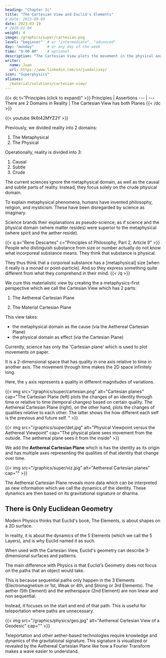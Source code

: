 ```yaml
---
heading: "Chapter 1c"
title: "The Cartesian View and Euclid's Elements"
# date: 2015-09-09
date: 2023-03-19
# 2020-01-04
weight: 4
image: /graphics/super/cartesian.png
level: "beginner"  # or "intermediate", "advanced"
day: "monday"      # or any day of the week
time: "9:00 AM"    # optional
description: "The Cartesian View plots the movement in the physical and metaphysical domains"
writer:
  name: Juan
  url: https://www.linkedin.com/in/jundalisay/
icon: "Superphysics"
aliases:
  /material/solutions/cartesian-view/
---
```



{{< dc t="Principles (click to expand)" >}}
Principles | Assertions
--- | ---
There are 2 Domains in Reality | The Cartesian View has both Planes 
{{< /dc >}}



{{< youtube 9k6t42MYZ2Y >}}


Previously, we divided reality into 2 domains:

1. The Metaphysical
2. The Physical


Operationally, reality is divided into 3:

1. Causal
2. Subtle 
3. Crude


The current sciences ignore the metaphysical domain, as well as the causal and subtle parts of reality. Instead, they focus solely on the crude physical domain. 


To explain metaphysical phenomena, humans have invented philosophy, religion, and mysticism. These have been disregarded by science as imaginary. 

Science brands their explanations as pseudo-science, as if science and the physical domain (where matter resides) were superior to the metaphysical (where spirit and the aether reside).


{{< q a="Rene Descartes" c="Principles of Philosophy, Part 2, Article 9" >}}
People who distinguish substance from size or number actually do not know what incorporeal substance means. They think that substance is physical. 

They thus think that a corporeal substance has a [metaphysical] size [when it really is a monad or point-particle]. And so they express something quite different from what they comprehend in their mind.
{{< /q >}}


We cure this materialistic view by creating the a metaphysics-first perspective which we call the Cartesian View which has 2 parts:

1. The Aethereal Cartesian Plane

2. The Material Cartesian Plane


This view takes:
- the metaphysical domain as the cause (via the Aethereal Cartesian Plane)
- the physical domain as effect (via the Cartesian Plane)

Currently, science has only the 'Cartesian plane' which is used to plot movements on paper.

It is a 2-dimensional space that has quality in one axis relative to time in another axis. The movement through time makes the 2D space infinitely long.

Here, the `y` axis represents a quality in different magnitudes of variations. 

{{< img src="/graphics/super/cartesian.png" alt="Cartesian planes" cap="The Cartesian Plane (left) plots the changes of an identity through time or relative to time (temporal changes) based on certain quality. The Aethereal Cartesian Plane (right), on the other hand, plots the changes of qualities relative to each other. The latter shows the how different each self is the previous and future self. " >}}


{{< img src="/graphics/super/det.jpg" alt="Physical Viewpoint versus the Aethereal Viewpoint" cap="The physical plane sees movement from the outside. The aethereal plane sees it from the inside" >}}


We add the **Aethereal Cartesian Plane** which is has the identity as its origin and has multiple axes representing the qualities of that identity that change over time.

{{< img src="/graphics/super/viz.jpg" alt="Aethereal Cartesian planes" cap="" >}}

The Aethereal Cartesian Plane reveals more data which can be interpreted as new information which we call the dynamics of the identity. These dynamics are then based on its gravitational signature or dharma. 


## There is Only Euclidean Geometry

Modern Physics thinks that Euclid's book, The Elements, is about shapes on a 2D surface. 

In reality, it is about the dynamics of the 5 Elements (which we call the 5 Layers), and is why Euclid named it as such.

When used with the Cartesian View, Euclid's geometry can describe 3-dimensional surfaces and patterns. 

The main difference with Physics is that Euclid's Geometry does not focus on the paths that an object would take. 

This is because sequential paths only happen in the 3 Elements (Electromagnetism or 1st, Weak or 4th, and Strong or 3rd Elements). The aether (5th Element) and the aetherspace (2nd Element) are non linear and non sequential. 

Instead, it focuses on the start and end of that path. This is useful for teleportation where paths are unnecessary.   

{{< img src="/graphics/physics/geo.jpg" alt="Aethereal Cartesian View of a Geodesic" cap="" >}}


Teleportation and other aether-based technologies require knowledge and dynamics of the gravitational signature. This signature is visualized or revealed by the Aethereal Cartesian Plane like how a Fourier Transform makes a wave easier to understand.  

<!-- The movement of a country can be physical or aethereal. The left physical Cartesian plane for example can be made to represent the movement of a country from a population of 1 million to 4 million at year 4. The right aethereal Cartesian plane plots movement of the soul of the same society from tyranny or neoconservatism (tetrahedron) into aristocracy or conservatism (octahedron) based on the Socrates' social cycles. Alternately, the left plane can represent Covid infections from 1,000 to 4,000 at the Day 4. The right plane can plot the evolution of the variants that emerge. Lastly, the left plane can represent a ball at [1,1] rolling to [4,4]. The right plane will then plot the changes in the ball's changing gravitational signature at each point [1,1] [2,2] [3,3] [4,4], as three time intervals. This will then be useful for levitating the ball (forceless movement) -->



